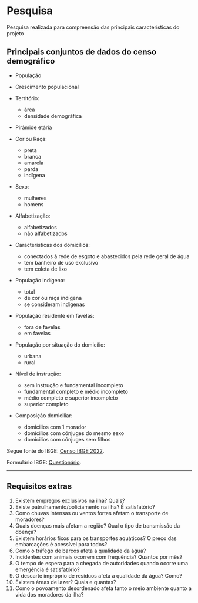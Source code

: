 # Pesquisa

Pesquisa realizada para compreensão das principais características do projeto

## **Principais conjuntos de dados do censo demográfico**

* População

* Crescimento populacional

* Território: 
    * área 
    * densidade demográfica

* Pirâmide etária

* Cor ou Raça: 
    * preta 
    * branca
    * amarela 
    * parda 
    * indígena

* Sexo: 
    * mulheres 
    * homens

* Alfabetização: 
    * alfabetizados 
    * não alfabetizados

* Características dos domicílios: 
    * conectados à rede de esgoto e abastecidos pela rede geral de água
    * tem banheiro de uso exclusivo
    * tem coleta de lixo

* População indígena: 
    * total 
    * de cor ou raça indígena 
    * se consideram indigenas

* População residente em favelas: 
    * fora de favelas
    * em favelas

* População por situação do domicílio: 
    * urbana
    * rural

* Nível de instrução: 
    * sem instrução e fundamental incompleto
    * fundamental completo e médio incompleto
    * médio completo e superior incompleto
    * superior completo

* Composição domiciliar: 
    * domicilios com 1 morador
    * domicilios com cônjuges do mesmo sexo
    * domicilios com cônjuges sem filhos


Segue fonte do IBGE: [Censo IBGE 2022](https://censo2022.ibge.gov.br/panorama/).

Formulário IBGE: [Questionário](https://censo2022.ibge.gov.br/sobre/questionarios.html).

---

## **Requisitos extras**

1. Existem empregos exclusivos na ilha? Quais?
2. Existe patrulhamento/policiamento na ilha? É satisfatório?
3. Como chuvas intensas ou ventos fortes afetam o transporte de moradores?
4. Quais doenças mais afetam a região? Qual o tipo de transmissão da doença?
5. Existem horários fixos para os transportes aquáticos? O preço das embarcações é acessível para todos?
6. Como o tráfego de barcos afeta a qualidade da água?
7. Incidentes com animais ocorrem com frequência? Quantos por mês?
8. O tempo de espera para a chegada de autoridades quando ocorre uma emergência é satisfatório?
9. O descarte impróprio de resíduos afeta a qualidade da água? Como?
10. Existem áreas de lazer? Quais e quantas?
11. Como o povoamento desordenado afeta tanto o meio ambiente quanto a vida dos moradores da ilha?
